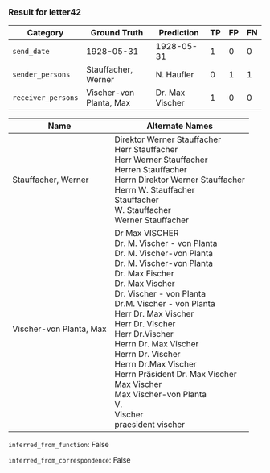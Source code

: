 ### Result for letter42
| Category          | Ground Truth | Prediction | TP | FP | FN |
|------------------|--------------|------------|----|----|----|
| `send_date`        | 1928-05-31 | 1928-05-31 | 1 | 0 | 0 |
| `sender_persons`  | Stauffacher, Werner | N. Haufler | 0 | 1 | 1 |
| `receiver_persons` | Vischer-von Planta, Max | Dr. Max Vischer | 1 | 0 | 0 |

| Name | Alternate Names |
| --- | --- |
| Stauffacher, Werner | Direktor Werner Stauffacher<br>Herr Stauffacher<br>Herr Werner Stauffacher<br>Herren Stauffacher<br>Herrn Direktor Werner Stauffacher<br>Herrn W. Stauffacher<br>Stauffacher<br>W. Stauffacher<br>Werner Stauffacher |
| Vischer-von Planta, Max | Dr Max VISCHER<br>Dr. M. Vischer - von Planta<br>Dr. M. Vischer-von Planta<br>Dr. M. Vischer-von Planta<br>Dr. Max Fischer<br>Dr. Max Vischer<br>Dr. Vischer - von Planta<br>Dr.M. Vischer - von Planta<br>Herr Dr. Max Vischer<br>Herr Dr. Vischer<br>Herr Dr.Vischer<br>Herrn Dr. Max Vischer<br>Herrn Dr. Vischer<br>Herrn Dr.Max Vischer<br>Herrn Präsident Dr. Max Vischer<br>Max Vischer<br>Max Vischer-von Planta<br>V.<br>Vischer<br>praesident vischer |

`inferred_from_function`: False

`inferred_from_correspondence`: False
